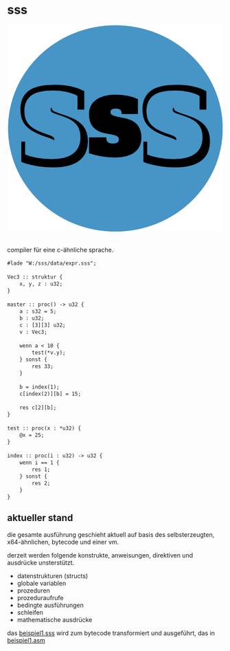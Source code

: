 # sss
<p align="center">
    <img src="https://github.com/Urquelle/sss/blob/master/misc/sss.png" />
    <br /><br />
</p>

compiler für eine c-ähnliche sprache.

```sss
#lade "W:/sss/data/expr.sss";

Vec3 :: struktur {
    x, y, z : u32;
}

master :: proc() -> u32 {
    a : s32 = 5;
    b : u32;
    c : [3][3] u32;
    v : Vec3;

    wenn a < 10 {
        test(*v.y);
    } sonst {
        res 33;
    }

    b = index(1);
    c[index(2)][b] = 15;

    res c[2][b];
}

test :: proc(x : *u32) {
    @x = 25;
}

index :: proc(i : u32) -> u32 {
    wenn i == 1 {
        res 1;
    } sonst {
        res 2;
    }
}
```

## aktueller stand

die gesamte ausführung geschieht aktuell auf basis des selbsterzeugten, x64-ähnlichen, bytecode und einer vm.

derzeit werden folgende konstrukte, anweisungen, direktiven und ausdrücke unsterstützt.

* datenstrukturen (structs)
* globale variablen
* prozeduren
* prozeduraufrufe
* bedingte ausführungen
* schleifen
* mathematische ausdrücke

das [beispiel1.sss](https://github.com/Urquelle/sss/tree/dev/beispiel/beispiel1.sss) wird zum bytecode transformiert und ausgeführt, das in [beispiel1.asm](https://github.com/Urquelle/sss/tree/dev/beispiel/beispiel1.asm)
